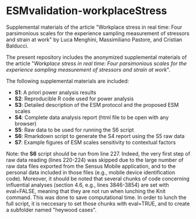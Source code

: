 # ESMvalidation-workplaceStress
Supplemental materials of the article "Workplace stress in real time: Four parsimonious scales for the experience  sampling measurement of stressors and strain at work" by Luca Menghini, Massimiliano Pastore, and Cristian Balducci.

The present repository includes the anonymized supplemental materials of the article "*Workplace stress in real time: Four parsimonious scales for the experience 
sampling measurement of stressors and strain at work*".

The following supplemental materials are included:
- **S1**: A priori power analysis results
- **S2**: Reproducible R code used for power analysis
- **S3**: Detailed description of the ESM protocol and the proposed ESM scales
- **S4**: Complete data analysis report (html file to be open with any browser)
- **S5**: Raw data to be used for running the S6 script
- **S6**: Rmarkdown script to generate the S4 report using the S5 raw data
- **S7**: Example figures of ESM scales sensitivity to contextual factors

Note: the **S6** script should be run from line 227. Indeed, the very first step of raw data reading (lines 220-224) was skipped due to the large number of raw data files exported from the Sensus Mobile application, and to the personal data included in those files (e.g., mobile device identification code).
Moreover, it should be noted that several chunks of code concerning influential analyses (section 4.6, e.g., lines 3846-3854) are set with eval=FALSE, meaning that they are not run when lunching the Knit command. This was done to save computational time. In order to lunch the full script, it is neccesary to set those chunks with eval=TRUE, and to create a subfolder named "heywood cases".
